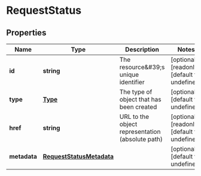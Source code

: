 # RequestStatus

## Properties
| Name | Type | Description | Notes |
| ------------ | ------------- | ------------- | ------------- |
| **id** | **string** | The resource\&#39;s unique identifier | [optional] [readonly] [default to undefined] |
| **type** | [**Type**](Type.md) | The type of object that has been created | [optional] [default to undefined] |
| **href** | **string** | URL to the object representation (absolute path) | [optional] [readonly] [default to undefined] |
| **metadata** | [**RequestStatusMetadata**](RequestStatusMetadata.md) |  | [optional] [default to undefined] |


